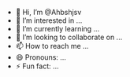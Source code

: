 - 👋 Hi, I’m @Ahbshjsv
- 👀 I’m interested in ...
- 🌱 I’m currently learning ...
- 💞️ I’m looking to collaborate on ...
- 📫 How to reach me ...
- 😄 Pronouns: ...
- ⚡ Fun fact: ...

<!---
Ahbshjsv/Ahbshjsv is a ✨ special ✨ repository because its `README.md` (this file) appears on your GitHub profile.
You can click the Preview link to take a look at your changes.
--->
